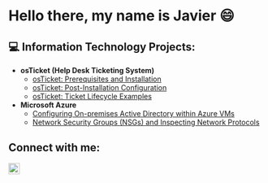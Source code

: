 <h1>Hello there, my name is Javier 😄</h1>

<h2>💻 Information Technology Projects:</h2>

- <b>osTicket (Help Desk Ticketing System)</b>
  - [osTicket: Prerequisites and Installation](https://github.com/javierb84/osticket-prereqs)
  - [osTicket: Post-Installation Configuration](https://github.com/javierb84/post-install-config)
  - [osTicket: Ticket Lifecycle Examples](https://github.com/javierb84/ticket-lifecycle)
- <b>Microsoft Azure</b>
  - [Configuring On-premises Active Directory within Azure VMs](https://github.com/javierb84/configure-ad)
  - [Network Security Groups (NSGs) and Inspecting Network Protocols](https://github.com/javierb84/azure-network-protocols)
 
<h2>Connect with me:</h2>
<a href="https://www.linkedin.com/in/javier-briones-40563931/"><img align="left" alt="Javier | LinkedIn" width="22px" src="https://edent.github.io/SuperTinyIcons/images/svg/linkedin.svg"/></a>

[LinkedIn]: https://www.linkedin.com/in/javier-briones-40563931/


<!--
**javierb84/javierb84** is a ✨ _special_ ✨ repository because its `README.md` (this file) appears on your GitHub profile.

Here are some ideas to get you started:

- 🔭 I’m currently working on ...
- 🌱 I’m currently learning ...
- 👯 I’m looking to collaborate on ...
- 🤔 I’m looking for help with ...
- 💬 Ask me about ...
- 📫 How to reach me: ...
- 😄 Pronouns: ...
- ⚡ Fun fact: ...
-->

